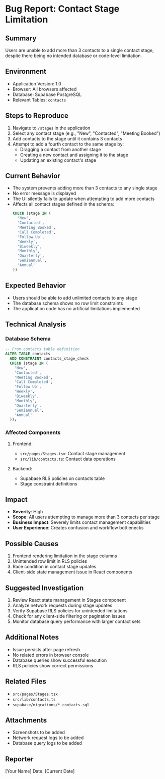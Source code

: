 # Bug Report: Contact Stage Limitation

## Summary
Users are unable to add more than 3 contacts to a single contact stage, despite there being no intended database or code-level limitation.

## Environment
- Application Version: 1.0
- Browser: All browsers affected
- Database: Supabase PostgreSQL
- Relevant Tables: `contacts`

## Steps to Reproduce
1. Navigate to `/stages` in the application
2. Select any contact stage (e.g., "New", "Contacted", "Meeting Booked")
3. Add contacts to the stage until it contains 3 contacts
4. Attempt to add a fourth contact to the same stage by:
   - Dragging a contact from another stage
   - Creating a new contact and assigning it to the stage
   - Updating an existing contact's stage

## Current Behavior
- The system prevents adding more than 3 contacts to any single stage
- No error message is displayed
- The UI silently fails to update when attempting to add more contacts
- Affects all contact stages defined in the schema:
  ```sql
  CHECK (stage IN (
    'New',
    'Contacted', 
    'Meeting Booked',
    'Call Completed',
    'Follow Up',
    'Weekly',
    'Biweekly',
    'Monthly',
    'Quarterly',
    'Semiannual',
    'Annual'
  ))
  ```

## Expected Behavior
- Users should be able to add unlimited contacts to any stage
- The database schema shows no row limit constraints
- The application code has no artificial limitations implemented

## Technical Analysis
### Database Schema
```sql
-- From contacts table definition
ALTER TABLE contacts
  ADD CONSTRAINT contacts_stage_check 
  CHECK (stage IN (
    'New',
    'Contacted', 
    'Meeting Booked',
    'Call Completed',
    'Follow Up',
    'Weekly',
    'Biweekly',
    'Monthly',
    'Quarterly',
    'Semiannual',
    'Annual'
  ));
```

### Affected Components
1. Frontend:
   - `src/pages/Stages.tsx`: Contact stage management
   - `src/lib/contacts.ts`: Contact data operations

2. Backend:
   - Supabase RLS policies on contacts table
   - Stage constraint definitions

## Impact
- **Severity**: High
- **Scope**: All users attempting to manage more than 3 contacts per stage
- **Business Impact**: Severely limits contact management capabilities
- **User Experience**: Creates confusion and workflow bottlenecks

## Possible Causes
1. Frontend rendering limitation in the stage columns
2. Unintended row limit in RLS policies
3. Race condition in contact stage updates
4. Client-side state management issue in React components

## Suggested Investigation
1. Review React state management in Stages component
2. Analyze network requests during stage updates
3. Verify Supabase RLS policies for unintended limitations
4. Check for any client-side filtering or pagination issues
5. Monitor database query performance with larger contact sets

## Additional Notes
- Issue persists after page refresh
- No related errors in browser console
- Database queries show successful execution
- RLS policies show correct permissions

## Related Files
- `src/pages/Stages.tsx`
- `src/lib/contacts.ts`
- `supabase/migrations/*_contacts.sql`

## Attachments
- Screenshots to be added
- Network request logs to be added
- Database query logs to be added

## Reporter
[Your Name]
Date: [Current Date]